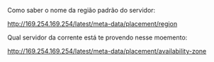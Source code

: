 Como saber o nome da região padrão do servidor: 

http://169.254.169.254/latest/meta-data/placement/region 

Qual servidor da corrente está te provendo nesse moemento: 

http://169.254.169.254/latest/meta-data/placement/availability-zone